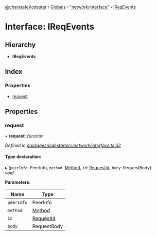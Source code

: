 [@chainsafe/lodestar](../README.md) › [Globals](../globals.md) › ["network/interface"](../modules/_network_interface_.md) › [IReqEvents](_network_interface_.ireqevents.md)

# Interface: IReqEvents

## Hierarchy

* **IReqEvents**

## Index

### Properties

* [request](_network_interface_.ireqevents.md#request)

## Properties

###  request

• **request**: *function*

*Defined in [packages/lodestar/src/network/interface.ts:32](https://github.com/ChainSafe/lodestar/blob/26046d408/packages/lodestar/src/network/interface.ts#L32)*

#### Type declaration:

▸ (`peerInfo`: PeerInfo, `method`: [Method](../enums/_constants_network_.method.md), `id`: [RequestId](../modules/_constants_network_.md#requestid), `body`: RequestBody): *void*

**Parameters:**

Name | Type |
------ | ------ |
`peerInfo` | PeerInfo |
`method` | [Method](../enums/_constants_network_.method.md) |
`id` | [RequestId](../modules/_constants_network_.md#requestid) |
`body` | RequestBody |
